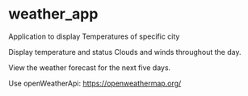 # weather_app

Application to display Temperatures of specific city

Display temperature and status Clouds and winds throughout the day.

View the weather forecast for the next five days.

Use openWeatherApi: https://openweathermap.org/
